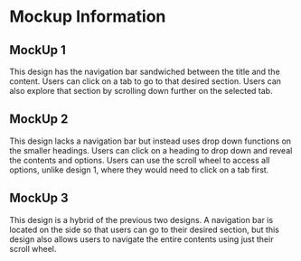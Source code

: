 # Mockup Information

<h2>MockUp 1</h2>
This design has the navigation bar sandwiched between the title and the content. Users can click on a tab to go to that desired section. Users can also explore that section by scrolling down further on the selected tab.

<h2>MockUp 2</h2>
This design lacks a navigation bar but instead uses drop down functions on the smaller headings. Users can click on a heading to drop down and reveal the contents and options. Users can use the scroll wheel to access all options, unlike design 1, where they would need to click on a tab first.

<h2>MockUp 3</h2>
This design is a hybrid of the previous two designs. A navigation bar is located on the side so that users can go to their desired section, but this design also allows users to navigate the entire contents using just their scroll wheel.

